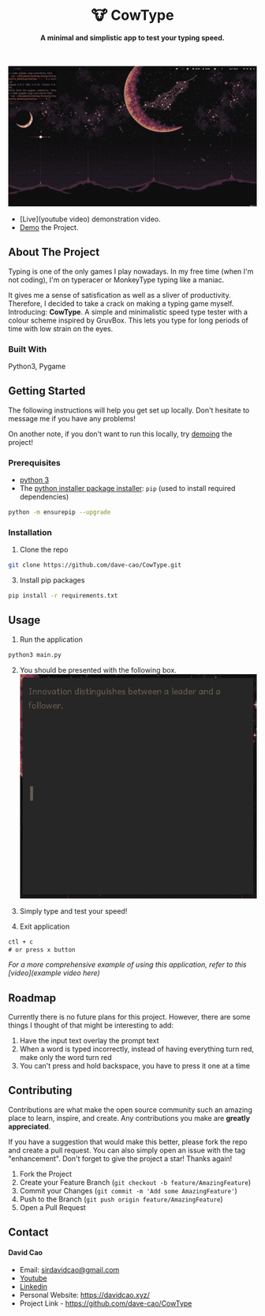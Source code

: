 <h1 align='center'>🐮 CowType</h1>

<h4 align='center'>A minimal and simplistic app to test your typing speed.</h4>

<br>

![Cow Type Gif](./assets/cowtype.gif)

- [Live](youtube video) demonstration video.
- [Demo](https://replit.com/@KingCao/CowType?lite=1&outputonly=1) the Project.


<!-- ABOUT THE PROJECT -->
## About The Project

Typing is one of the only games I play nowadays. In my free time (when I'm not coding), I'm on typeracer or MonkeyType typing like a maniac. 

It gives me a sense of satisfication as well as a sliver of productivity. Therefore, I decided to take a crack on making a typing game myself. Introducing: **CowType**. A simple and minimalistic speed type tester with a colour scheme inspired by GruvBox. This lets you type for long periods of time with low strain on the eyes.

### Built With

Python3, Pygame

<!-- GETTING STARTED -->
## Getting Started

The following instructions will help you get set up locally. Don't hesitate to message me if you have any problems!

On another note, if you don't want to run this locally, try [demoing](https://replit.com/@KingCao/CowType?lite=1&outputonly=1) the project!

### Prerequisites

- [python 3](https://www.python.org/downloads/)
- The [python installer package installer](https://pip.pypa.io/en/stable/installation/): `pip` (used to install required dependencies)
```sh
python -m ensurepip --upgrade
```

### Installation

1. Clone the repo
```sh
git clone https://github.com/dave-cao/CowType.git
```
3. Install pip packages
```sh
pip install -r requirements.txt
```

<!-- USAGE EXAMPLES -->
## Usage

1. Run the application
```sh
python3 main.py
```
2. You should be presented with the following box.
![Type begin](img/image0.png)

3. Simply type and test your speed!

4. Exit application
```
ctl + c
# or press x button
```

_For a more comprehensive example of using this application, refer to this [video](example video here)_




<!-- ROADMAP -->
## Roadmap

Currently there is no future plans for this project. However, there are some things I thought of
that might be interesting to add:
1. Have the input text overlay the prompt text
2. When a word is typed incorrectly, instead of having everything turn red, make only the word turn red
3. You can't press and hold backspace, you have to press it one at a time



<!-- CONTRIBUTING -->
## Contributing

Contributions are what make the open source community such an amazing place to learn, inspire, and create. Any contributions you make are **greatly appreciated**.

If you have a suggestion that would make this better, please fork the repo and create a pull request. You can also simply open an issue with the tag "enhancement".
Don't forget to give the project a star! Thanks again!

1. Fork the Project
2. Create your Feature Branch (`git checkout -b feature/AmazingFeature`)
3. Commit your Changes (`git commit -m 'Add some AmazingFeature'`)
4. Push to the Branch (`git push origin feature/AmazingFeature`)
5. Open a Pull Request




<!-- CONTACT -->
## Contact

#### David Cao
- Email: sirdavidcao@gmail.com
- [Youtube](https://www.youtube.com/channel/UCEnBPbnNnqhQIIhW1uLXrLA)
- [Linkedin](https://www.linkedin.com/in/david-cao99/)
- Personal Website: https://davidcao.xyz/
- Project Link - https://github.com/dave-cao/CowType



